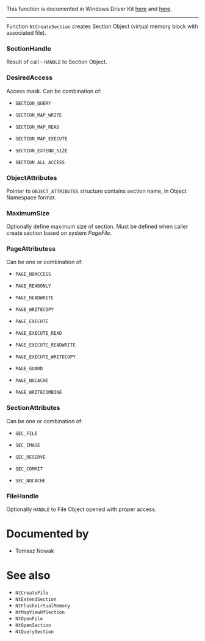 This function is documented in Windows Driver Kit [here](https://learn.microsoft.com/en-us/windows-hardware/drivers/ddi/ntifs/nf-ntifs-ntcreatesection) and [here](https://learn.microsoft.com/en-us/windows-hardware/drivers/ddi/wdm/nf-wdm-zwcreatesection).

---

Function `NtCreateSection` creates Section Object (virtual memory block with associated file).

### SectionHandle

Result of call - `HANDLE` to Section Object.

### DesiredAccess

Access mask. Can be combination of:

* `SECTION_QUERY`

* `SECTION_MAP_WRITE`
* `SECTION_MAP_READ`

* `SECTION_MAP_EXECUTE`
* `SECTION_EXTEND_SIZE`

* `SECTION_ALL_ACCESS`

### ObjectAttributes

Pointer to `OBJECT_ATTRIBUTES` structure contains section name, in Object Namespace format.

### MaximumSize

Optionally define maximum size of section. Must be defined when caller create section based on system *PageFile*.

### PageAttributess

Can be one or combination of:

* `PAGE_NOACCESS`

* `PAGE_READONLY`
* `PAGE_READWRITE`

* `PAGE_WRITECOPY`
* `PAGE_EXECUTE`

* `PAGE_EXECUTE_READ`
* `PAGE_EXECUTE_READWRITE`

* `PAGE_EXECUTE_WRITECOPY`
* `PAGE_GUARD`

* `PAGE_NOCACHE`
* `PAGE_WRITECOMBINE`

### SectionAttributes

Can be one or combination of:

* `SEC_FILE`

* `SEC_IMAGE`
* `SEC_RESERVE`

* `SEC_COMMIT`
* `SEC_NOCACHE`

### FileHandle

Optionally `HANDLE` to File Object opened with proper access.

# Documented by

* Tomasz Nowak

# See also

* `NtCreateFile`
* `NtExtendSection`
* `NtFlushVirtualMemory`
* `NtMapViewOfSection`
* `NtOpenFile`
* `NtOpenSection`
* `NtQuerySection`
